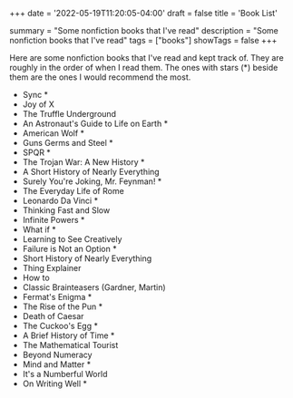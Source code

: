 +++
date = '2022-05-19T11:20:05-04:00'
draft = false
title = 'Book List'

summary = "Some nonfiction books that I've read"
description = "Some nonfiction books that I've read"
tags = ["books"]
showTags = false
+++

Here are some nonfiction books that I've read and kept track of. They are roughly in the order of when I read them. The ones with stars (*) beside them are the ones I would recommend the most.

- Sync *
- Joy of X
- The Truffle Underground
- An Astronaut's Guide to Life on Earth *
- American Wolf *
- Guns Germs and Steel *
- SPQR *
- The Trojan War: A New History *
- A Short History of Nearly Everything
- Surely You're Joking, Mr. Feynman! *
- The Everyday Life of Rome
- Leonardo Da Vinci  *
- Thinking Fast and Slow
- Infinite Powers *
- What if *
- Learning to See Creatively
- Failure is Not an Option *
- Short History of Nearly Everything
- Thing Explainer
- How to
- Classic Brainteasers (Gardner, Martin)
- Fermat's Enigma *
- The Rise of the Pun *
- Death of Caesar
- The Cuckoo's Egg *
- A Brief History of Time *
- The Mathematical Tourist
- Beyond Numeracy
- Mind and Matter *
- It's a Numberful World
- On Writing Well *